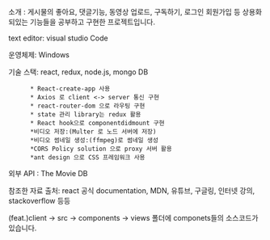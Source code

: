 소개 : 게시물의 좋아요, 댓글기능, 동영상 업로드, 구독하기, 로그인 회원가입 등 상용화되있는 기능들을 공부하고 구현한 프로젝트입니다.

text editor: visual studio Code

운영체제: Windows

기술 스택: react, redux, node.js, mongo DB

          * React-create-app 사용
          * Axios 로 client <-> server 통신 구현
          * react-router-dom 으로 라우팅 구현
          * state 관리 library는 redux 활용
          * React hook으로 componentdidmount 구현
          *비디오 저장:(Multer 로 노드 서버에 저장)
          *비디오 썸네일 생성:(ffmpeg)로 썸네일 생성
          *CORS Policy solution 으로 proxy 서버 활용
          *ant design 으로 CSS 프레임워크 사용
          

외부 API : The Movie DB

참조한 자료 출처: react 공식 documentation, MDN, 유튜브, 구글링, 인터넷 강의, stackoverflow 등등


(feat.)client -> src -> components -> views 폴더에 componets들의 소스코드가 있습니다.

